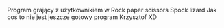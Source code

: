 Program grający z użytkownikiem w Rock paper scissors Spock lizard
Jak coś to nie jest jeszcze gotowy program Krzysztof XD
